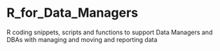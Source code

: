 # R_for_Data_Managers
R coding snippets, scripts and functions to support Data Managers and DBAs with managing and moving and reporting data
